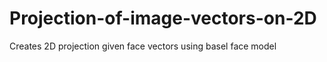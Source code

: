 # Projection-of-image-vectors-on-2D
Creates 2D projection given face vectors using basel face model
